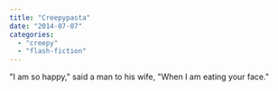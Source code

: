 ```yaml
---
title: "Creepypasta"
date: "2014-07-07"
categories: 
  - "creepy"
  - "flash-fiction"
---
```


"I am so happy," said a man to his wife, "When I am eating your face."
